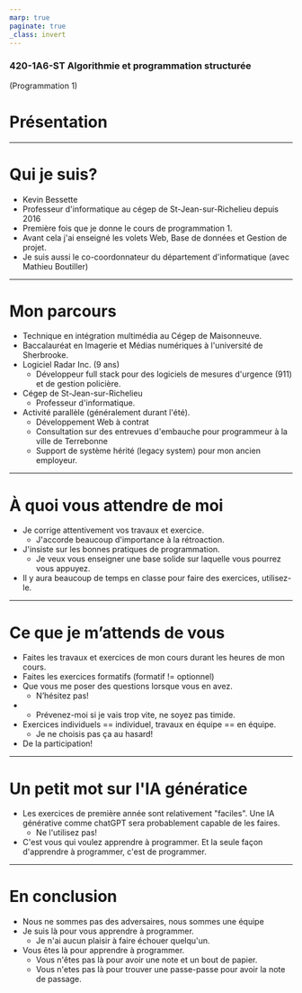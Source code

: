 ```yaml
---
marp: true
paginate: true
_class: invert
---
```


### 420-1A6-ST Algorithmie et programmation structurée
(Programmation 1)
# Présentation

---

# Qui je suis?
- Kevin Bessette
- Professeur d'informatique au cégep de St-Jean-sur-Richelieu depuis 2016
- Première fois que je donne le cours de programmation 1.
- Avant cela j'ai enseigné les volets Web, Base de données et Gestion de projet.
- Je suis aussi le co-coordonnateur du département d'informatique (avec Mathieu Boutiller)

---

# Mon parcours
- Technique en intégration multimédia au Cégep de Maisonneuve.
- Baccalauréat en Imagerie et Médias numériques à l'université de Sherbrooke.
- Logiciel Radar Inc. (9 ans)
  - Développeur full stack pour des logiciels de mesures d'urgence (911) et de gestion policière.
- Cégep de St-Jean-sur-Richelieu
  - Professeur d'informatique.
- Activité parallèle (généralement durant l'été).
  - Développement Web à contrat
  - Consultation sur des entrevues d'embauche pour programmeur à la ville de Terrebonne
  - Support de système hérité (legacy system) pour mon ancien employeur.

---

# À quoi vous attendre de moi
- Je corrige attentivement vos travaux et exercice.
  - J'accorde beaucoup d'importance à la rétroaction.
- J'insiste sur les bonnes pratiques de programmation.
  - Je veux vous enseigner une base solide sur laquelle vous pourrez vous appuyez.
- Il y aura beaucoup de temps en classe pour faire des exercices, utilisez-le.

---

# Ce que je m’attends de vous
- Faites les travaux et exercices de mon cours durant les heures de mon cours.
- Faites les exercices formatifs (formatif != optionnel)
- Que vous me poser des questions lorsque vous en avez.  
  - N’hésitez pas!
- - Prévenez-moi si je vais trop vite, ne soyez pas timide.
- Exercices individuels == individuel, travaux en équipe == en équipe.
  - Je ne choisis pas ça au hasard!
- De la participation!
---

# Un petit mot sur l'IA génératice
- Les exercices de première année sont relativement "faciles".  Une IA générative comme chatGPT sera probablement capable de les faires.  
  - Ne l'utilisez pas!
- C'est vous qui voulez apprendre à programmer.  Et la seule façon d'apprendre à programmer, c'est de programmer.

---

# En conclusion
- Nous ne sommes pas des adversaires, nous sommes une équipe
- Je suis là pour vous apprendre à programmer.
  - Je n'ai aucun plaisir à faire échouer quelqu'un.
- Vous êtes là pour apprendre à programmer.
  - Vous n'êtes pas là pour avoir une note et un bout de papier.
  - Vous n'etes pas là pour trouver une passe-passe pour avoir la note de passage.
